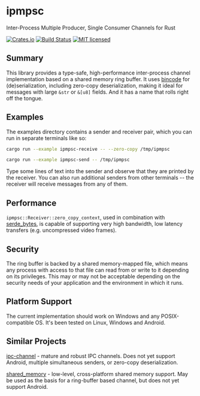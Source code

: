 # ipmpsc

Inter-Process Multiple Producer, Single Consumer Channels for Rust

[![Crates.io](https://img.shields.io/crates/v/ipmpsc)](https://crates.io/crates/ipmpsc)
[![Build Status](https://travis-ci.org/dicej/ipmpsc.svg?branch=master)](https://travis-ci.org/dicej/ipmpsc)
[![MIT licensed](https://img.shields.io/badge/license-MIT-blue.svg)](./LICENSE.md)

## Summary

This library provides a type-safe, high-performance inter-process
channel implementation based on a shared memory ring buffer.  It uses
[bincode](https://github.com/TyOverby/bincode) for (de)serialization,
including zero-copy deserialization, making it ideal for messages with
large `&str` or `&[u8]` fields.  And it has a name that rolls right
off the tongue.

## Examples

The examples directory contains a sender and receiver pair, which you
can run in separate terminals like so:

```bash
cargo run --example ipmpsc-receive -- --zero-copy /tmp/ipmpsc
```

```bash
cargo run --example ipmpsc-send -- /tmp/ipmpsc
```

Type some lines of text into the sender and observe that they are
printed by the receiver.  You can also run additional senders from
other terminals -- the receiver will receive messages from any of
them.

## Performance

`ipmpsc::Receiver::zero_copy_context`, used in combination with
[serde_bytes](https://github.com/serde-rs/bytes), is capable of
supporting very high bandwidth, low latency transfers
(e.g. uncompressed video frames).

## Security

The ring buffer is backed by a shared memory-mapped file, which means
any process with access to that file can read from or write to it
depending on its privileges.  This may or may not be acceptable
depending on the security needs of your application and the
environment in which it runs.

## Platform Support

The current implementation should work on Windows and any POSIX-compatible OS.
It's been tested on Linux, Windows and Android.

## Similar Projects

[ipc-channel](https://github.com/servo/ipc-channel) - mature and
robust IPC channels.  Does not yet support Android, multiple
simultaneous senders, or zero-copy deserialization.

[shared_memory](https://github.com/elast0ny/shared_memory-rs) -
low-level, cross-platform shared memory support.  May be used as the
basis for a ring-buffer based channel, but does not yet support
Android.
